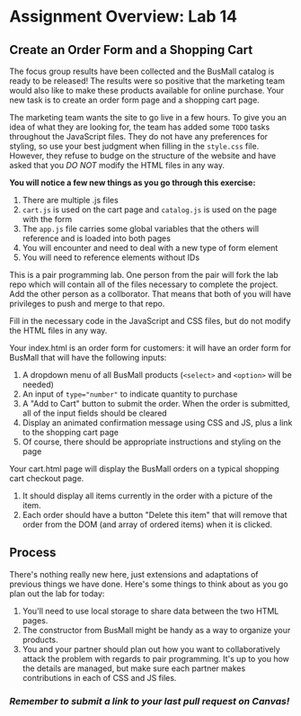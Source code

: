 # Assignment Overview: Lab 14

## Create an Order Form and a Shopping Cart

The focus group results have been collected and the BusMall catalog is ready to be released! The results were so positive that the marketing team would also like to make these products available for online purchase. Your new task is to create an order form page and a shopping cart page.

The marketing team wants the site to go live in a few hours. To give you an idea of what they are looking for, the team has added some `TODO` tasks throughout the JavaScript files. They do not have any preferences for styling, so use your best judgment when filling in the `style.css` file. However, they refuse to budge on the structure of the website and have asked that you *DO NOT* modify the HTML files in any way.

**You will notice a few new things as you go through this exercise:**
1. There are multiple .js files
1. `cart.js` is used on the cart page and `catalog.js` is used on the page with the form
1. The `app.js` file carries some global variables that the others will reference and is loaded into both pages
1. You will encounter and need to deal with a new type of form element
1. You will need to reference elements without IDs

This is a pair programming lab. One person from the pair will fork the lab repo which will contain all of the files necessary to complete the project.
Add the other person as a collborator. That means that both of you will have privileges to push and merge to that repo.

Fill in the necessary code in the JavaScript and CSS files, but do not modify the HTML files in any way.

Your index.html is an order form for customers: it will have an order form for BusMall that will have the following inputs:

  1. A dropdown menu of all BusMall products (`<select>` and `<option>` will be needed)
  1. An input of `type="number"` to indicate quantity to purchase
  1. A "Add to Cart" button to submit the order. When the order is submitted, all of the input fields should be cleared
  1. Display an animated confirmation message using CSS and JS, plus a link to the shopping cart page
  1. Of course, there should be appropriate instructions and styling on the page

  Your cart.html page will display the BusMall orders on a typical shopping cart checkout page.

  1. It should display all items currently in the order with a picture of the item.
  1. Each order should have a button "Delete this item" that will remove that order from the DOM (and array of ordered items) when it is clicked.


## Process

There's nothing really new here, just extensions and adaptations of previous things we have done. Here's some things to think about as you go plan out the lab for today:

1. You'll need to use local storage to share data between the two HTML pages.
1. The constructor from BusMall might be handy as a way to organize your products.
1. You and your partner should plan out how you want to collaboratively attack the problem with regards to pair programming. It's up to you how the details are managed, but make sure each partner makes contributions in each of CSS and JS files.

### *Remember to submit a link to your last pull request on Canvas!*
